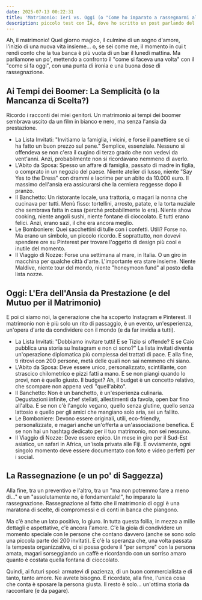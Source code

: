```yaml
---
date: 2025-07-13 00:22:31
title: 'Matrimonio: Ieri vs. Oggi (o "Come ho imparato a rassegnarmi al budget")'
description: piccolo test con IA, dove ho scritto un post parlando del matrimonio
---
```


Ah, il matrimonio! Quel giorno magico, il culmine di un sogno d'amore, l'inizio di una nuova vita insieme... o, se sei come me, il momento in cui t rendi conto che la tua banca è più vuota di un bar il lunedì mattina. Ma parliamone un po', mettendo a confronto il "come si faceva una volta" con il "come si fa oggi", con una punta di ironia e una buona dose di rassegnazione.

## Ai Tempi dei Boomer: La Semplicità (o la Mancanza di Scelta?)

Ricordo i racconti dei miei genitori. Un matrimonio ai tempi dei boomer sembrava uscito da un film in bianco e nero, ma senza l'ansia da prestazione.
 * La Lista Invitati: "Invitiamo la famiglia, i vicini, e forse il panettiere se ci ha fatto un buon prezzo sul pane." Semplice, essenziale. Nessuno si offendeva se non c'era il cugino di terzo grado che non vedevi da vent'anni. Anzi, probabilmente non si ricordavano nemmeno di averlo.
 * L'Abito da Sposa: Spesso un affare di famiglia, passato di madre in figlia, o comprato in un negozio del paese. Niente atelier di lusso, niente "Say Yes to the Dress" con drammi e lacrime per un abito da 10.000 euro. Il massimo dell'ansia era assicurarsi che la cerniera reggesse dopo il pranzo.
 * Il Banchetto: Un ristorante locale, una trattoria, o magari la nonna che cucinava per tutti. Menù fisso: tortellini, arrosto, patate, e la torta nuziale che sembrava fatta in casa (perché probabilmente lo era). Niente show cooking, niente angoli sushi, niente fontane di cioccolato. E tutti erano felici. Anzi, erano sazi, il che era ancora meglio.
 * Le Bomboniere: Quei sacchettini di tulle con i confetti. Utili? Forse no. Ma erano un simbolo, un piccolo ricordo. E soprattutto, non dovevi spendere ore su Pinterest per trovare l'oggetto di design più cool e inutile del momento.
 * Il Viaggio di Nozze: Forse una settimana al mare, in Italia. O un giro in macchina per qualche città d'arte. L'importante era stare insieme. Niente Maldive, niente tour del mondo, niente "honeymoon fund" al posto della lista nozze.

## Oggi: L'Era dell'Ansia da Prestazione (e del Mutuo per il Matrimonio)

E poi ci siamo noi, la generazione che ha scoperto Instagram e Pinterest. Il matrimonio non è più solo un rito di passaggio, è un evento, un'esperienza, un'opera d'arte da condividere con il mondo (e da far invidia a tutti).
 * La Lista Invitati: "Dobbiamo invitare tutti! E se Tizio si offende? E se Caio pubblica una storia su Instagram e non ci sono?" La lista invitati diventa un'operazione diplomatica più complessa dei trattati di pace. E alla fine, ti ritrovi con 200 persone, metà delle quali non sai nemmeno chi siano.
 * L'Abito da Sposa: Deve essere unico, personalizzato, scintillante, con strascico chilometrico e pizzi fatti a mano. E se non piangi quando lo provi, non è quello giusto. Il budget? Ah, il budget è un concetto relativo, che scompare non appena vedi "quell'abito".
 * Il Banchetto: Non è un banchetto, è un'esperienza culinaria. Degustazioni infinite, chef stellati, allestimenti da favola, open bar fino all'alba. E se non c'è l'angolo vegano, quello senza glutine, quello senza lattosio e quello per gli amici che mangiano solo aria, sei un fallito.
 * Le Bomboniere: Devono essere originali, utili, eco-friendly, personalizzate, e magari anche un'offerta a un'associazione benefica. E se non hai un hashtag dedicato per il tuo matrimonio, non sei nessuno.
 * Il Viaggio di Nozze: Deve essere epico. Un mese in giro per il Sud-Est asiatico, un safari in Africa, un'isola privata alle Fiji. E ovviamente, ogni singolo momento deve essere documentato con foto e video perfetti per i social.

## La Rassegnazione (e un po' di Saggezza)
Alla fine, tra un preventivo e l'altro, tra un "ma non potremmo fare a meno di..." e un "assolutamente no, è fondamentale!", ho imparato la rassegnazione. Rassegnazione al fatto che il matrimonio di oggi è una maratona di scelte, di compromessi e di conti in banca che piangono.

Ma c'è anche un lato positivo, lo giuro. In tutta questa follia, in mezzo a mille dettagli e aspettative, c'è ancora l'amore. C'è la gioia di condividere un momento speciale con le persone che contano davvero (anche se sono solo una piccola parte dei 200 invitati). E c'è la speranza che, una volta passata la tempesta organizzativa, ci si possa godere il "per sempre" con la persona amata, magari sorseggiando un caffè e ricordando con un sorriso amaro quanto è costata quella fontana di cioccolato.

Quindi, ai futuri sposi: armatevi di pazienza, di un buon commercialista e di tanto, tanto amore. Ne avrete bisogno. E ricordate, alla fine, l'unica cosa che conta è sposare la persona giusta. Il resto è solo... un'ottima storia da raccontare (e da pagare).
